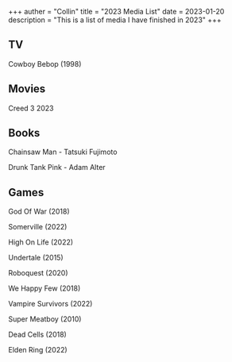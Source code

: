 +++
auther = "Collin"
title = "2023 Media List"
date = 2023-01-20
description = "This is a list of media I have finished in 2023"
+++

## TV

Cowboy Bebop (1998)

## Movies

Creed 3 2023

## Books

Chainsaw Man - Tatsuki Fujimoto

Drunk Tank Pink - Adam Alter

## Games

God Of War (2018)

Somerville (2022)

High On Life (2022)

Undertale (2015)

Roboquest (2020)

We Happy Few (2018)

Vampire Survivors (2022)

Super Meatboy (2010)

Dead Cells (2018)

Elden Ring (2022)

